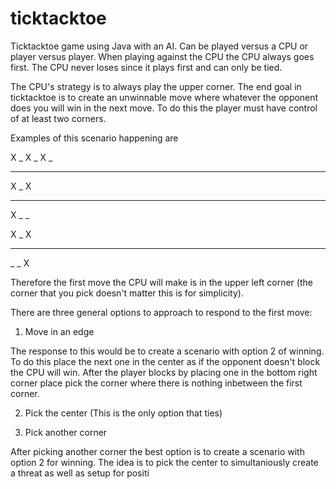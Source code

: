 # ticktacktoe
Ticktacktoe game using Java with an AI. Can be played versus a CPU or player versus player.
When playing against the CPU the CPU always goes first. The CPU never loses since it plays first and can only be tied.

The CPU's strategy is to always play the upper corner. The end goal in ticktacktoe is to create an unwinnable move where whatever the opponent does 
you will win in the next move. To do this the player must have control of at least two corners.

Examples of this scenario happening are 

X _ X
_ X _
_ _ _

X _ X
_ _ _
X _ _

X _ X
_ _ _
_ _ X


Therefore the first move the CPU will make is in the upper left corner (the corner that you pick doesn't matter this is for simplicity).

There are three general options to approach to respond to the first move:

1. Move in an edge

The response to this would be to create a scenario with option 2 of winning. To do this place the next one in the center as if the opponent doesn't block the CPU will win. After the player blocks by placing one in the bottom right corner place pick the corner where there is nothing inbetween the first corner. 


2. Pick the center (This is the only option that ties)


3. Pick another corner

After picking another corner the best option is to create a scenario with option 2 for winning. The idea is to pick the center to simultaniously create a threat 
as well as setup for positi
